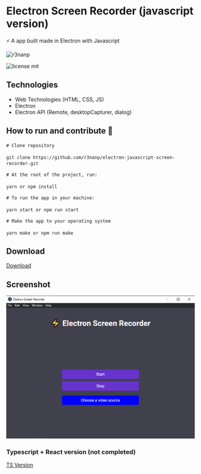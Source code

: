 # Electron Screen Recorder (javascript version)

⚡ A app built made in Electron with Javascript

![r3nanp](https://img.shields.io/badge/r3nanp-electron--screen--recorder-blue)

![license mit](https://img.shields.io/github/license/r3nanp/electron-screen-recorder?color=blue&label=LICENSE&logo=github&style=flat-square)

## Technologies

- Web Technologies (HTML, CSS, JS)
- Electron
- Electron API (Remote, desktopCapturer, dialog)

## How to run and contribute 🤔

```
# Clone repository

git clone https://github.com/r3nanp/electron-javascript-screen-recorder.git
```

```
# At the root of the project, run:

yarn or npm install
```

```
# To run the app in your machine:

yarn start or npm run start
```

```
# Make the app to your operating system

yarn make or npm run make
```

## Download

  <a href="https://github.com/r3nanp/electron-screen-recorder/releases/tag/1.0">Download</a>

## Screenshot

  <img src="./.github/screenshot.png">

### Typescript + React version (not completed)
  <a href="https://github.com/r3nanp/electron-typescript-screen-recorder">TS Version</a>

